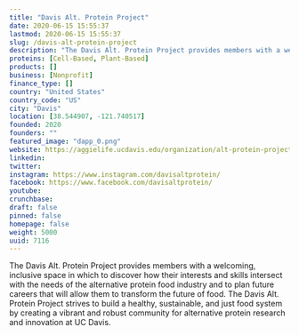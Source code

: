 ```yaml
---
title: "Davis Alt. Protein Project"
date: 2020-06-15 15:55:37
lastmod: 2020-06-15 15:55:37
slug: /davis-alt-protein-project
description: "The Davis Alt. Protein Project provides members with a welcoming, inclusive space in which to discover how their interests and skills intersect with the needs of the alternative protein food industry and to plan future careers that will allow them to transform the future of food. The Davis Alt. Protein Project strives to build a healthy, sustainable, and just food system by creating a vibrant and robust community for alternative protein research and innovation at UC Davis."
proteins: [Cell-Based, Plant-Based]
products: []
business: [Nonprofit]
finance_type: []
country: "United States"
country_code: "US"
city: "Davis"
location: [38.544907, -121.740517]
founded: 2020
founders: ""
featured_image: "dapp_0.png"
website: https://aggielife.ucdavis.edu/organization/alt-protein-project
linkedin: 
twitter: 
instagram: https://www.instagram.com/davisaltprotein/
facebook: https://www.facebook.com/davisaltprotein/
youtube: 
crunchbase: 
draft: false
pinned: false
homepage: false
weight: 5000
uuid: 7116
---
```

The Davis Alt. Protein Project provides members with a welcoming, inclusive space in which to discover how their interests and skills intersect with the needs of the alternative protein food industry and to plan future careers that will allow them to transform the future of food. The Davis Alt. Protein Project strives to build a healthy, sustainable, and just food system by creating a vibrant and robust community for alternative protein research and innovation at UC Davis.
